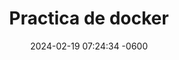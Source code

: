 ---
layout: post
title:  "Practica de docker"
date:   2024-02-19 07:24:34 -0600
categories: docker iaw
---